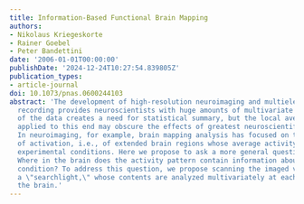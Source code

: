 ```yaml
---
title: Information-Based Functional Brain Mapping
authors:
- Nikolaus Kriegeskorte
- Rainer Goebel
- Peter Bandettini
date: '2006-01-01T00:00:00'
publishDate: '2024-12-24T10:27:54.839805Z'
publication_types:
- article-journal
doi: 10.1073/pnas.0600244103
abstract: 'The development of high-resolution neuroimaging and multielectrode electrophysiological
  recording provides neuroscientists with huge amounts of multivariate data. The complexity
  of the data creates a need for statistical summary, but the local averaging standardly
  applied to this end may obscure the effects of greatest neuroscientific interest.
  In neuroimaging, for example, brain mapping analysis has focused on the discovery
  of activation, i.e., of extended brain regions whose average activity changes across
  experimental conditions. Here we propose to ask a more general question of the data:
  Where in the brain does the activity pattern contain information about the experimental
  condition? To address this question, we propose scanning the imaged volume with
  a \"searchlight,\" whose contents are analyzed multivariately at each location in
  the brain.'
---
```


